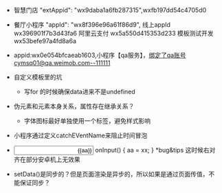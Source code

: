 ﻿
* 智慧门店 "extAppid": "wx9daba1a6fb287315",wxfb197dd54c4705d0

* 餐厅小程序  "appId": "wx8f396e96a61f86d9",  线上appId wx396901f7b3d43fa6 阿里云支付 wx5a550d415353d233 模板测试开发 wx53befe97a4fd8a6a 
* appid:wx0e054bfcaeab1603,小程序【qa服务】，绑定了qa账号cymsq01@qa.weimob.com--111111


* 自定义模板里的坑
  * 写for 的时候确保data进来不是undefined

* 伪元素和元素本身关系，属性存在继承关系？ 
  * 字体图标最好单独使用一个标签，避免样式影响

* 小程序通过定义catchEVentName来阻止时间冒泡

* <input style="text-align: right;" value={{aa}} bindinput="onInput" >   
	onInput() {
		aa = xx;
	}
  *bug&tips  这时候右对齐在部分安卓机上无效果

* setData()是同步的？但是页面渲染是异步的，所以如果是通过页面传值，不能保证同步？
